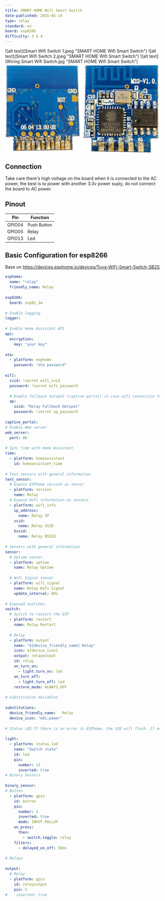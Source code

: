 ```yaml
---
title: SMART HOME Wifi Smart Switch
date-published: 2025-05-14
type: relay
standard: eu
board: esp8266
difficulty: 3 & 4
---
```

![alt text](Smart Wifi Switch 1.jpeg "SMART HOME Wifi Smart Switch")
![alt text](Smart Wifi Switch 2.jpeg "SMART HOME Wifi Smart Switch")
![alt text](Wiring Smart Wifi Switch.jpg "SMART HOME Wifi Smart Switch")
![alt text](M32-V1.0.png "SMART HOME Wifi Smart Switch")

## Connection
Take care there's high voltage on the board when it is connected to the AC power, the best is to power with another 3.3v power suply, do not connect the board to AC power.
## Pinout

|  Pin   | Function    |
| ---    | ------------|
| GPIO04 | Push Button |
| GPIO05 | Relay       |
| GPIO13 | Led         |

## Basic Configuration for esp8266
Base on https://devices.esphome.io/devices/Tuya-WiFi-Smart-Switch-SB2S
```yaml
esphome:
  name: "relay"
  friendly_name: Relay

esp8266:
  board: esp01_1m

# Enable logging
logger:

# Enable Home Assistant API
api:
  encryption:
    key: "your key"

ota:
  - platform: esphome
    password: "ota password"

wifi:
  ssid: !secret wifi_ssid
  password: !secret wifi_password

  # Enable fallback hotspot (captive portal) in case wifi connection fails
  ap:
    ssid: "Relay Fallback Hotspot"
    password: !secret ap_password

captive_portal:
# Enable Web server
web_server:
  port: 80

# Sync time with Home Assistant
time:
  - platform: homeassistant
    id: homeassistant_time
    
# Text sensors with general information
text_sensor:
  # Expose ESPHome version as sensor
  - platform: version
    name: Relay
  # Expose WiFi information as sensors
  - platform: wifi_info
    ip_address:
      name: Relay IP
    ssid:
      name: Relay SSID
    bssid:
      name: Relay BSSID    

# Sensors with general information
sensor:
  # Uptime sensor.
  - platform: uptime
    name: Relay Uptime

  # WiFi Signal sensor
  - platform: wifi_signal
    name: Relay WiFi Signal
    update_interval: 60s

# Exposed switches.
switch:
  # Switch to restart the ESP
  - platform: restart
    name: Relay Restart

  # Relay
  - platform: output
    name: "${device_friendly_name} Relay"
    icon: ${device_icon}
    output: relayoutput
    id: relay
    on_turn_on:
      - light.turn_on: led
    on_turn_off:
      - light.turn_off: led
    restore_mode: ALWAYS_OFF

# Substitution Variables

substitutions:
  device_friendly_name:   Relay
  device_icon: "mdi:power"

# Status LED If there is an error in ESPhome, the LED will flash. If everything is OK, the indicator can be controlled from HA

light:
  - platform: status_led
    name: "Switch state"
    id: led
    pin:
      number: 13
      inverted: true
# Binary Sensors

binary_sensor:
# Button 
  - platform: gpio
    id: button
    pin:
      number: 4
      inverted: true
      mode: INPUT_PULLUP
    on_press:
      then:
        - switch.toggle: relay
    filters:
      - delayed_on_off: 50ms

# Relays

output:
  # Relay
  - platform: gpio
    id: relayoutput
    pin: 5
#    inverted: true
```

